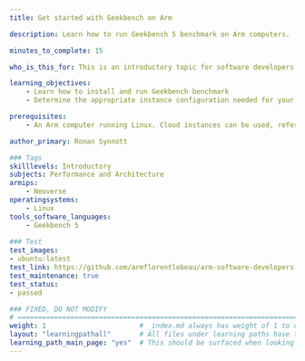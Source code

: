 ```yaml
---
title: Get started with Geekbench on Arm

description: Learn how to run Geekbench 5 benchmark on Arm computers.

minutes_to_complete: 15

who_is_this_for: This is an introductory topic for software developers interested comparing performance of Arm-based computers using Geekbench.

learning_objectives:
    - Learn how to install and run Geekbench benchmark
    - Determine the appropriate instance configuration needed for your workloads

prerequisites:
    - An Arm computer running Linux. Cloud instances can be used, refer to the list of [Arm cloud service providers](/learning-paths/server-and-cloud/csp/).

author_primary: Ronan Synnott

### Tags
skilllevels: Introductory
subjects: Performance and Architecture
armips:
    - Neoverse
operatingsystems:
    - Linux
tools_software_languages:
    - Geekbench 5
    
### Test
test_images:
- ubuntu:latest
test_link: https://github.com/armflorentlebeau/arm-software-developers-ads/actions/runs/3540052189
test_maintenance: true
test_status:
- passed

### FIXED, DO NOT MODIFY
# ================================================================================
weight: 1                       # _index.md always has weight of 1 to order correctly
layout: "learningpathall"       # All files under learning paths have this same wrapper
learning_path_main_page: "yes"  # This should be surfaced when looking for related content. Only set for _index.md of learning path content.
---
```

